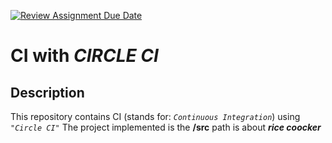 [![Review Assignment Due Date](https://classroom.github.com/assets/deadline-readme-button-24ddc0f5d75046c5622901739e7c5dd533143b0c8e959d652212380cedb1ea36.svg)](https://classroom.github.com/a/__xb4cFP)
# CI with *CIRCLE CI*
## Description
This repository contains CI (stands for: *`Continuous Integration`*) using *`"Circle CI"`*
The project implemented is the **/src** path is about ***rice coocker***

